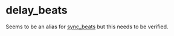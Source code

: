 ---
---
# delay_beats

Seems to be an alias for [sync_beats](sync_beats) but this needs to be verified.
